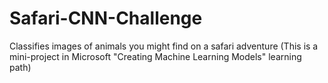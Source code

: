 

# Safari-CNN-Challenge

Classifies images of animals you might find on a safari adventure
(This is a mini-project in Microsoft "Creating Machine Learning Models" learning path)

